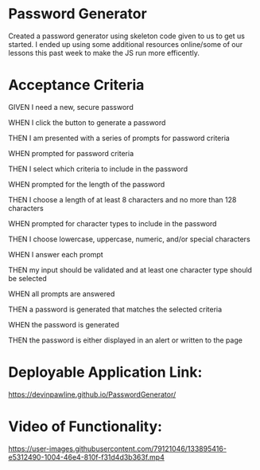 
# Password Generator 
Created a password generator using skeleton code given to us to get us started. I ended up using some additional resources online/some of our lessons this past week to make the JS run more efficently.

# Acceptance Criteria
GIVEN I need a new, secure password

WHEN I click the button to generate a password

THEN I am presented with a series of prompts for password criteria

WHEN prompted for password criteria

THEN I select which criteria to include in the password

WHEN prompted for the length of the password

THEN I choose a length of at least 8 characters and no more than 128 characters

WHEN prompted for character types to include in the password

THEN I choose lowercase, uppercase, numeric, and/or special characters

WHEN I answer each prompt

THEN my input should be validated and at least one character type should be selected

WHEN all prompts are answered

THEN a password is generated that matches the selected criteria

WHEN the password is generated

THEN the password is either displayed in an alert or written to the page

# Deployable Application Link:
https://devinpawline.github.io/PasswordGenerator/

# Video of Functionality:


https://user-images.githubusercontent.com/79121046/133895416-e5312490-1004-46e4-810f-f31d4d3b363f.mp4


